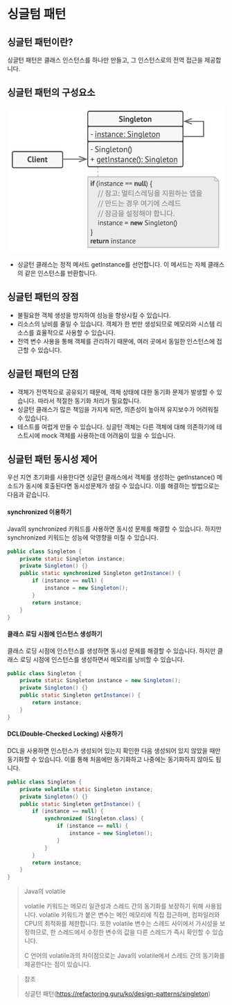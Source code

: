 # 싱글텀 패턴

## 싱글턴 패턴이란?

싱글턴 패턴은 클래스 인스턴스를 하나만 만들고, 그 인스턴스로의 전역 접근을 제공합니다.

## 싱글턴 패턴의 구성요소

<img src="img/singleton.png" width="500">

* 싱글턴 클래스는 정적 메서드 getInstance를 선언합니다. 이 메서드는 자체 클래스의 같은 인스턴스를 반환합니다.

## 싱글턴 패턴의 장점

* 불필요한 객체 생성을 방지하여 성능을 향상시킬 수 있습니다.
* 리소스의 낭비를 줄일 수 있습니다. 객체가 한 번만 생성되므로 메모리와 시스템 리소스를 효율적으로 사용할 수 있습니다.
* 전역 변수 사용을 통해 객체를 관리하기 때문에, 여러 곳에서 동일한 인스턴스에 접근할 수 있습니다.

## 싱글턴 패턴의 단점

* 객체가 전역적으로 공유되기 때문에, 객체 상태에 대한 동기화 문제가 발생할 수 있습니다. 따라서 적절한 동기화 처리가 필요합니다.
* 싱글턴 클래스가 많은 책임을 가지게 되면, 의존성이 높아져 유지보수가 어려워질 수 있습니다.
* 테스트를 여럽게 만들 수 있습니다. 싱글턴 객체는 다른 객체에 대해 의존하기에 테스트시에 mock 객체를 사용하는데 어려움이 있을 수 있습니다.

## 싱글턴 패턴 동시성 제어

우선 지연 초기화를 사용한다면 싱글턴 클래스에서 객체를 생성하는 getInstance() 메소드가 동시에 호출된다면 동시성문제가 생길 수 있습니다. 이를 해결하는 방법으로는 다음과 같습니다.

#### synchronized 이용하기

Java의 synchronized 키워드를 사용하면 동시성 문제를 해결할 수 있습니다. 하지만 synchronized 키워드는 성능에 악영향을 미칠 수 있습니다.

~~~java
public class Singleton {
    private static Singleton instance;
    private Singleton() {}
    public static synchronized Singleton getInstance() {
        if (instance == null) {
            instance = new Singleton();
        }
        return instance;
    }
}
~~~

#### 클래스 로딩 시점에 인스턴스 생성하기

클래스 로딩 시점에 인스턴스를 생성하면 동시성 문제를 해결할 수 있습니다. 하지만 클래스 로딩 시점에 인스턴스를 생성하면서 메모리를 낭비할 수 있습니다.

~~~java
public class Singleton {
    private static Singleton instance = new Singleton();
    private Singleton() {}
    public static Singleton getInstance() {
        return instance;
    }
}
~~~

#### DCL(Double-Checked Locking) 사용하기

DCL을 사용하면 인스턴스가 생성되어 있는지 확인한 다음 생성되어 있지 않았을 때만 동기화할 수 있습니다. 이를 통해 처음에만 동기화하고 나중에는 동기화하지 않아도 됩니다.

~~~java
public class Singleton {
    private volatile static Singleton instance;
    private Singleton() {}
    public static Singleton getInstance() {
        if (instance == null) {
            synchronized (Singleton.class) {
                if (instance == null) {
                    instance = new Singleton();
                }
            }
        }
        return instance;
    }
}
~~~

> Java의 volatile
>
> volatile 키워드는 메모리 일관성과 스레드 간의 동기화를 보장하기 위해 사용됩니다. volatile 키워드가 붙은 변수는 메인 메모리에 직접 접근하며, 컴파일러와 CPU의 최적화를 제한합니다. 또한 volatile 변수는 스레드 사이에서 가시성을 보장하므로, 한 스레드에서 수정한 변수의 값을 다른 스레드가 즉시 확인할 수 있습니다.
>
> C 언어의 volatile과의 차이점으로는 Java의 volatile에서 스레드 간의 동기화를 제공한다는 점이 있습니다.


> 참조
>
> 싱글턴 패턴(https://refactoring.guru/ko/design-patterns/singleton)